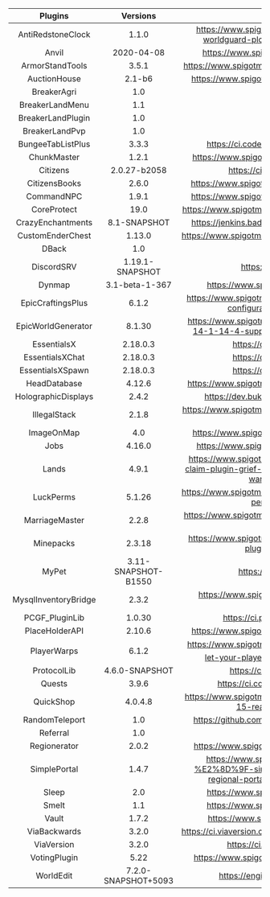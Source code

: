 |       Plugins       |        Versions       |                                                Links                                               |
| :-----------------: | :-------------------: | :------------------------------------------------------------------------------------------------: |
| AntiRedstoneClock   |          1.1.0        | https://www.spigotmc.org/resources/antiredstoneclock-worldguard-plotsquard-support-1-8-1-15.18557/ |
|       Anvil         |       2020-04-08      | https://www.spigotmc.org/resources/anvilgui.77142/ |
|  ArmorStandTools    |          3.5.1        | https://www.spigotmc.org/resources/armor-stand-tools.2237/ |
|    AuctionHouse     |          2.1-b6       | https://www.spigotmc.org/resources/auctionhouse.61836/ |
|      BreakerAgri    |           1.0         | |
|  BreakerLandMenu    |           1.1         | |
| BreakerLandPlugin   |           1.0         | |
|   BreakerLandPvp    |           1.0         | |
| BungeeTabListPlus   |          3.3.3        | https://ci.codecrafter47.de/job/BungeeTabListPlus/ |
|    ChunkMaster      |          1.2.1        | https://www.spigotmc.org/resources/chunkmaster.71351/ |
|      Citizens       |      2.0.27-b2058     | https://ci.citizensnpcs.co/job/Citizens2/ |
|   CitizensBooks     |          2.6.0        | https://www.spigotmc.org/resources/citizensbooks.37465/ |
|     CommandNPC      |          1.9.1        | https://www.spigotmc.org/resources/commandnpc.40295/ |
|    CoreProtect      |           19.0        | https://www.spigotmc.org/resources/coreprotect.8631/updates |
| CrazyEnchantments   |       8.1-SNAPSHOT    | https://jenkins.badbones69.com/job/Crazy-Enchantments/ |
| CustomEnderChest    |          1.13.0       | https://www.spigotmc.org/resources/custom-enderchest.8868/ |
|       DBack         |           1.0         | |
|    DiscordSRV       |     1.19.1-SNAPSHOT   | https://snapshot.discordsrv.com/ |
|      Dynmap         |     3.1-beta-1-367    | https://www.spigotmc.org/resources/dynmap.274/ |
| EpicCraftingsPlus   |          6.1.2        | https://www.spigotmc.org/resources/epiccraftingsplus-fully-configurable-crafts-1-8-1-16.39967/ |
| EpicWorldGenerator  |          8.1.30       | https://www.spigotmc.org/resources/epicworldgenerator-1-14-1-14-4-support-all-update-aquatic-features.8067/ |
|    EssentialsX      |         2.18.0.3      | https://ci.ender.zone/job/EssentialsX/ |
|  EssentialsXChat    |         2.18.0.3      | https://ci.ender.zone/job/EssentialsX/ |
|  EssentialsXSpawn   |         2.18.0.3      | https://ci.ender.zone/job/EssentialsX/ |
|   HeadDatabase      |         4.12.6        | https://www.spigotmc.org/resources/head-database.14280/ |
| HolographicDisplays |          2.4.2        | https://dev.bukkit.org/projects/holographic-displays |
|    IllegalStack     |          2.1.8        | https://www.spigotmc.org/resources/dupe-fixes-illegal-stack-remover.44411/ |
|     ImageOnMap      |           4.0         | https://www.spigotmc.org/resources/imageonmap.26585/ |
|        Jobs         |          4.16.0       | https://www.spigotmc.org/resources/jobs-reborn.4216/ |
|       Lands         |          4.9.1        | https://www.spigotmc.org/resources/lands-minecraft-land-claim-plugin-grief-prevention-protection-gui-management-wars-1-15-support.53313/ |
|      LuckPerms      |          5.1.26       | https://www.spigotmc.org/resources/luckperms-an-advanced-permissions-plugin.28140/ |
|    MarriageMaster   |          2.2.8        | https://www.spigotmc.org/resources/marriage-master-mc-1-7-1-16.19273/ |
|       Minepacks     |          2.3.18       | https://www.spigotmc.org/resources/minepacks-backpack-plugin-mc-1-7-1-16.19286/ |
|        MyPet        |  3.11-SNAPSHOT-B1550  | https://mypet-plugin.de/download |
| MysqlInventoryBridge|          2.3.2        | https://www.spigotmc.org/resources/mysql-inventory-bridge.7849/ |
|   PCGF_PluginLib    |          1.0.30       | https://ci.pcgamingfreaks.at/job/PluginLib/ |
|    PlaceHolderAPI   |          2.10.6       | https://www.spigotmc.org/resources/placeholderapi.6245/ |
|    PlayerWarps      |          6.1.2        | https://www.spigotmc.org/resources/⭐-player-warps-⭐-➢-let-your-players-set-warps-1-8-1-16-1.66692/ |
|    ProtocolLib      |     4.6.0-SNAPSHOT    | https://ci.dmulloy2.net/job/ProtocolLib/ |
|       Quests        |          3.9.6        | https://ci.codemc.io/job/PikaMug/job/Quests/ |
|      QuickShop      |         4.0.4.8       | https://www.spigotmc.org/resources/quickshop-reremake-1-15-ready-bees-bees-bee.62575/ |
|   RandomTeleport    |           1.0         | https://github.com/Breakerland/RandomTeleport/releases/ |
|      Referral       |           1.0         | |
|     Regionerator    |          2.0.2        | https://www.spigotmc.org/resources/regionerator.12219/ |
|     SimplePortal    |          1.4.7        | https://www.spigotmc.org/resources/1-16-ready-%E2%8D%9F-simple-portals-%E2%8D%9F-effective-regional-portals-bungeecord-compatible.56772/ |
|        Sleep        |           2.0         | https://www.spigotmc.org/resources/sleep.73285/ |
|        Smelt        |           1.1         | https://www.spigotmc.org/resources/smelt.63890/ |
|        Vault        |          1.7.2        | https://www.spigotmc.org/resources/vault.34315/ |
|     ViaBackwards    |          3.2.0        | https://ci.viaversion.com/view/ViaBackwards/job/ViaBackwards/ |
|      ViaVersion     |          3.2.0        | https://ci.viaversion.com/job/ViaVersion/ |
|     VotingPlugin    |           5.22        | https://www.spigotmc.org/resources/votingplugin.15358/ |
|       WorldEdit     |  7.2.0-SNAPSHOT+5093  | https://enginehub.org/worldedit/#downloads |
